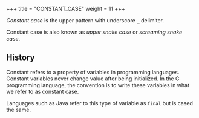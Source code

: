 +++
title = "CONSTANT_CASE"
weight = 11
+++

_Constant case_ is the upper pattern with underscore `_` delimiter.

Constant case is also known as _upper snake case_ or _screaming snake case_.

## History

Constant refers to a property of variables in programming languages.  Constant variables never change value after being initialized.  In the C programming language, the convention is to write these variables in what we refer to as constant case.

Languages such as Java refer to this type of variable as `final` but is cased the same.
